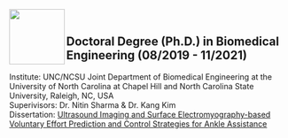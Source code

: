 <img align="left" width="100" height="100" src="https://user-images.githubusercontent.com/75514501/179607199-fa3ebb4b-169c-4ea2-b7f5-e3403908af28.png">
<br clear="right"/>

## Doctoral Degree (Ph.D.) in Biomedical Engineering (08/2019 - 11/2021)
Institute: UNC/NCSU Joint Department of Biomedical Engineering at the University of North Carolina at Chapel Hill and North Carolina State University, Raleigh, NC, USA
<br>
Superivisors: Dr. Nitin Sharma & Dr. Kang Kim
<br>
Dissertation: [Ultrasound Imaging and Surface Electromyography-based Voluntary Effort Prediction and Control Strategies for Ankle Assistance](https://repository.lib.ncsu.edu/handle/1840.20/39195)

